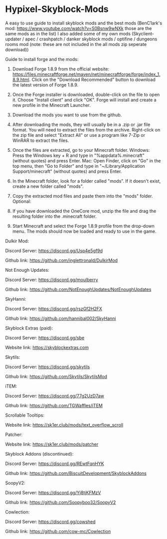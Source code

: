 # Hypixel-Skyblock-Mods

A easy to use guide to install skyblock mods and the best mods (BenC1ark's mod: https://www.youtube.com/watch?v=S0Bsnw9wNXk those are the same mods as in the list)
I also added some of my own mods (Skyclient-updater / apec / crashpatch / danker skyblock mods / optifine / dungeons rooms mod (note: these are not included in the all mods zip seperate download))

Guide to install forge and the mods:
1. Download Forge 1.8.9 from the official website: https://files.minecraftforge.net/maven/net/minecraftforge/forge/index_1.8.9.html. Click on the "Download Recommended" button to download the latest version of Forge 1.8.9.

2. Once the Forge installer is downloaded, double-click on the file to open it. Choose "Install client" and click "OK". Forge will install and create a new profile in the Minecraft Launcher.

3. Download the mods you want to use from the github.

4. After downloading the mods, they will usually be in a .zip or .jar file format. You will need to extract the files from the archive. Right-click on the zip file and select "Extract All" or use a program like 7-Zip or WinRAR to extract the files.

5. Once the files are extracted, go to your Minecraft folder.
    Windows: Press the Windows key + R and type in "%appdata%.minecraft" (without quotes) and press Enter.
    Mac: Open Finder, click on "Go" in the top menu, then "Go to Folder" and type in "~/Library/Application Support/minecraft" (without quotes) and press Enter.

6. In the Minecraft folder, look for a folder called "mods". If it doesn't exist, create a new folder called "mods".

7. Copy the extracted mod files and paste them into the "mods" folder.
Optional:
1. If you have downloaded the OneCore mod, unzip the file and drag the resulting folder into the .minecraft folder.

2. Start Minecraft and select the Forge 1.8.9 profile from the drop-down menu. The mods should now be loaded and ready to use in the game.

Dulkir Mod:

Discord Server:
https://discord.gg/Usp4e5gf9d

Github link:
https://github.com/inglettronald/DulkirMod



Not Enough Updates:

Discord Server:
https://discord.gg/moulberry

Github link:
https://github.com/NotEnoughUpdates/NotEnoughUpdates


SkyHanni:

Discord Server:
https://discord.gg/rszGf2H2FX

Github link:
https://github.com/hannibal002/SkyHanni


Skyblock Extras (paid):

Discord Server:
https://discord.gg/sbe

Website link:
https://skyblockextras.com


Skytils:

Discord Server:
https://discord.gg/skytils

Github link:
https://github.com/Skytils/SkytilsMod


iTEM:

Discord Server:
https://discord.gg/77g2UzD7aw

Github link:
https://github.com/TGWaffles/iTEM


Scrollable Tooltips:

Website link:
https://sk1er.club/mods/text_overflow_scroll


Patcher:

Website link:
https://sk1er.club/mods/patcher


Skyblock Addons (discontinued):

Discord Server:
https://discord.gg/REwtFqnHYK

Github link:
https://github.com/BiscuitDevelopment/SkyblockAddons


SoopyV2:

Discord Server:
https://discord.gg/Yj8tjKFMzV

Github link:
https://github.com/Soopyboo32/SoopyV2


Cowlection:

Discord Server:
https://discord.gg/cowshed

Github link:
https://github.com/cow-mc/Cowlection
